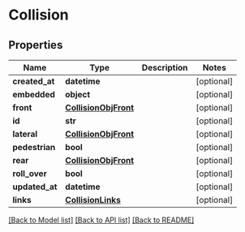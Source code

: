 # Collision

## Properties
Name | Type | Description | Notes
------------ | ------------- | ------------- | -------------
**created_at** | **datetime** |  | [optional] 
**embedded** | **object** |  | [optional] 
**front** | [**CollisionObjFront**](CollisionObjFront.md) |  | [optional] 
**id** | **str** |  | [optional] 
**lateral** | [**CollisionObjFront**](CollisionObjFront.md) |  | [optional] 
**pedestrian** | **bool** |  | [optional] 
**rear** | [**CollisionObjFront**](CollisionObjFront.md) |  | [optional] 
**roll_over** | **bool** |  | [optional] 
**updated_at** | **datetime** |  | [optional] 
**links** | [**CollisionLinks**](CollisionLinks.md) |  | [optional] 

[[Back to Model list]](../README.md#documentation-for-models) [[Back to API list]](../README.md#documentation-for-api-endpoints) [[Back to README]](../README.md)


